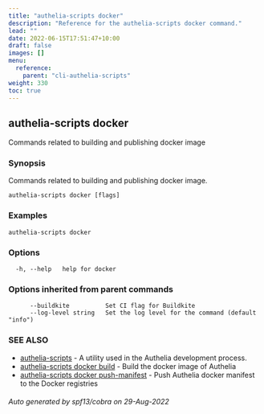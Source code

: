 ```yaml
---
title: "authelia-scripts docker"
description: "Reference for the authelia-scripts docker command."
lead: ""
date: 2022-06-15T17:51:47+10:00
draft: false
images: []
menu:
  reference:
    parent: "cli-authelia-scripts"
weight: 330
toc: true
---
```


## authelia-scripts docker

Commands related to building and publishing docker image

### Synopsis

Commands related to building and publishing docker image.

```
authelia-scripts docker [flags]
```

### Examples

```
authelia-scripts docker
```

### Options

```
  -h, --help   help for docker
```

### Options inherited from parent commands

```
      --buildkite          Set CI flag for Buildkite
      --log-level string   Set the log level for the command (default "info")
```

### SEE ALSO

* [authelia-scripts](authelia-scripts.md)	 - A utility used in the Authelia development process.
* [authelia-scripts docker build](authelia-scripts_docker_build.md)	 - Build the docker image of Authelia
* [authelia-scripts docker push-manifest](authelia-scripts_docker_push-manifest.md)	 - Push Authelia docker manifest to the Docker registries

###### Auto generated by spf13/cobra on 29-Aug-2022
